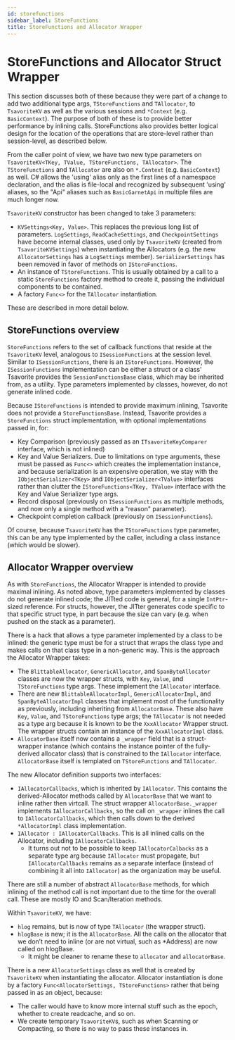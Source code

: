 ```yaml
---
id: storefunctions
sidebar_label: StoreFunctions
title: StoreFunctions and Allocator Wrapper
---
```


# StoreFunctions and Allocator Struct Wrapper

This section discusses both of these because they were part of a change to add two additional type args, `TStoreFunctions` and `TAllocator`, to `TsavoriteKV` as well as the various sessions and `*Context` (e.g. `BasicContext`). The purpose of both of these is to provide better performance by inlining calls. StoreFunctions also provides better logical design for the location of the operations that are store-level rather than session-level, as described below.

From the caller point of view, we have two new type parameters on `TsavoriteKV<TKey, TValue, TStoreFunctions, TAllocator>`. The `TStoreFunctions` and `TAllocator` are also on `*.Context` (e.g. `BasicContext`) as well. C# allows the 'using' alias only as the first lines of a namespace declaration, and the alias is file-local and recognized by subsequent 'using' aliases, so the "Api" aliases such as `BasicGarnetApi` in multiple files are much longer now.

`TsavoriteKV` constructor has been changed to take 3 parameters:
- `KVSettings<Key, Value>`. This replaces the previous long list of parameters. `LogSettings`, `ReadCacheSettings`, and `CheckpointSettings` have become internal classes, used only by `TsavoriteKV` (created from `TsavoriteKVSettings`) when instantiating the Allocators (e.g. the new `AllocatorSettings` has a `LogSettings` member). `SerializerSettings` has been removed in favor of methods on `IStoreFunctions`.
- An instance of `TStoreFunctions`. This is usually obtained by a call to a static `StoreFunctions` factory method to create it, passing the individual components to be contained.
- A factory `Func<>` for the `TAllocator` instantiation.

These are described in more detail below.

## StoreFunctions overview
`StoreFunctions` refers to the set of callback functions that reside at the `TsavoriteKV` level, analogous to `ISessionFunctions` at the session level. Similar to `ISessionFunctions`, there is an `IStoreFunctions`. However, the `ISessionFunctions` implementation can be either a struct or a class' Tsavorite provides the `SessionFunctionsBase` class, which may be inherited from, as a utility. Type parameters implemented by classes, however, do not generate inlined code.

Because `IStoreFunctions` is intended to provide maximum inlining, Tsavorite does not provide a `StoreFunctionsBase`. Instead, Tsavorite provides a `StoreFunctions` struct implementation, with optional implementations passed in, for:
- Key Comparison (previously passed as an `ITsavoriteKeyComparer` interface, which is not inlined)
- Key and Value Serializers. Due to limitations on type arguments, these must be passed as `Func<>` which creates the implementation instance, and because serialization is an expensive operation, we stay with the `IObjectSerializer<TKey>` and `IObjectSerializer<TValue>` interfaces rather than clutter the `IStoreFunctions<TKey, TValue>` interface with the Key and Value Serializer type args.
- Record disposal (previously on `ISessionFunctions` as multiple methods, and now only a single method with a "reason" parameter).
- Checkpoint completion callback (previously on `ISessionFunctions`).

Of course, because `TsavoriteKV` has the `TStoreFunctions` type parameter, this can be any type implemented by the caller, including a class instance (which would be slower).

## Allocator Wrapper overview

As with `StoreFunctions`, the Allocator Wrapper is intended to provide maximal inlining. As noted above, type parameters implemented by classes do not generate inlined code; the JITted code is general, for a single `IntPtr`-sized reference. For structs, however, the JITter generates code specific to that specific struct type, in part because the size can vary (e.g. when pushed on the stack as a parameter).

There is a hack that allows a type parameter implemented by a class to be inlined: the generic type must be for a struct that wraps the class type and makes calls on that class type in a non-generic way. This is the approach the Allocator Wrapper takes:
- The `BlittableAllocator`, `GenericAllocator`, and `SpanByteAllocator` classes are now the wrapper structs, with `Key`, `Value`, and `TStoreFunctions` type args. These implement the `IAllocator` interface.
- There are new `BlittableAllocatorImpl`, `GenericAllocatorImpl`, and `SpanByteAllocatorImpl` classes that implement most of the functionality as previously, including inheriting from `AllocatorBase`. These also have `Key`, `Value`, and `TStoreFunctions` type args; the `TAllocator` is not needed as a type arg because it is known to be the `XxxAllocator` Wrapper struct. The wrapper structs contain an instance of the `XxxAllocatorImpl` class. 
- `AllocatorBase` itself now contains a `_wrapper` field that is a struct-wrapper instance (which contains the instance pointer of the fully-derived allocator class) that is constrained to the `IAllocator` interface. `AllocatorBase` itself is templated on `TStoreFunctions` and `TAllocator`.

The new Allocator definition supports two interfaces:
- `IAllocatorCallbacks`, which is inherited by `IAllocator`. This contains the derived-Allocator methods called by `AllocatorBase` that we want to inline rather then virtcall. The struct wrapper `AllocatorBase._wrapper` implements `IAllocatorCallbacks`, so the call on `_wrapper` inlines the call to `IAllocatorCallbacks`, which then calls down to the derived `*AllocatorImpl` class implementation.
- `IAllocator : IAllocatorCallbacks`. This is all inlined calls on the Allocator, including `IAllocatorCallbacks`.
  - It turns out not to be possible to keep `IAllocatorCalbacks` as a separate type arg because `IAllocator` must propagate, but `IAllocatorCallbacks` remains as a separate interface (instead of combining it all into `IAllocator`) as the organization may be useful.

There are still a number of abstract `AllocatorBase` methods, for which inlining of the method call is not important due to the time for the overall call. These are mostly IO and Scan/Iteration methods.

Within `TsavoriteKV`, we have:
- `hlog` remains, but is now of type `TAllocator` (the wrapper struct).
- `hlogBase` is new; it is the `AllocatorBase`. All the calls on the allocator that we don’t need to inline (or are not virtual, such as *Address) are now called on hlogBase.
  - It might be cleaner to rename these to `allocator` and `allocatorBase`.

There is a new `AllocatorSettings` class as well that is created by `TsavoriteKV` when instantiating the allocator. Allocator instantiation is done by a factory `Func<AllocatorSettings, TStoreFunctions>` rather that being passed in as an object, because:
- The caller would have to know more internal stuff such as the epoch, whether to create readcache, and so on.
- We create temporary `TsavoriteKV`s, such as when Scanning or Compacting, so there is no way to pass these instances in.
